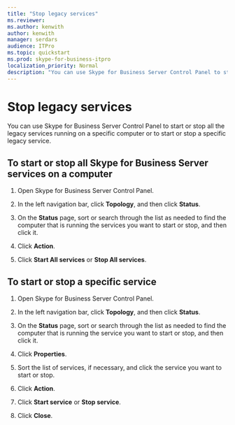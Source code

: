 ```yaml
---
title: "Stop legacy services"
ms.reviewer: 
ms.author: kenwith
author: kenwith
manager: serdars
audience: ITPro
ms.topic: quickstart
ms.prod: skype-for-business-itpro
localization_priority: Normal
description: "You can use Skype for Business Server Control Panel to start or stop all the legacy services running on a specific computer or to start or stop a specific legacy service."
---
```


# Stop legacy services

You can use Skype for Business Server Control Panel to start or stop all the legacy services running on a specific computer or to start or stop a specific legacy service.
  
## To start or stop all Skype for Business Server services on a computer

1. Open Skype for Business Server Control Panel.
    
2. In the left navigation bar, click **Topology**, and then click **Status**.
    
3. On the **Status** page, sort or search through the list as needed to find the computer that is running the services you want to start or stop, and then click it. 
    
4. Click **Action**.
    
5. Click **Start All services** or **Stop All services**.
    
## To start or stop a specific service

1. Open Skype for Business Server Control Panel.
    
2. In the left navigation bar, click **Topology**, and then click **Status**.
    
3. On the **Status** page, sort or search through the list as needed to find the computer that is running the service you want to start or stop, and then click it. 
    
4. Click **Properties**.
    
5. Sort the list of services, if necessary, and click the service you want to start or stop.
    
6. Click **Action**.
    
7. Click **Start service** or **Stop service**.
    
8. Click **Close**.
    


